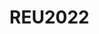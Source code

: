 # REU2022

<!-- This is a GitHub Repository for the Mizzou 2022 Consumer Networking REU, specifically the Network Services for UAV Swarm Based Applications.

Here, we will be placing our code for our topologies and experimental setups for networks using Docker containers via Containernet. -->